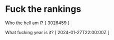 # Fuck the rankings

Who the hell am I?
{ 3026459 }

What fucking year is it?
[ 2024-01-27T22:00:00Z ]

